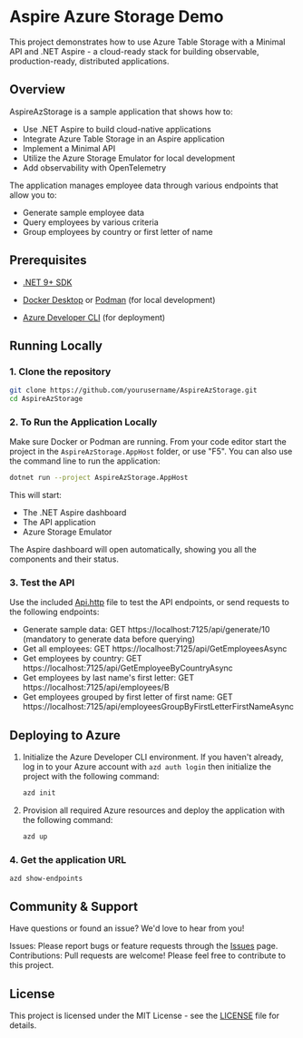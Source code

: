# Aspire Azure Storage Demo

This project demonstrates how to use Azure Table Storage with a Minimal API and .NET Aspire - a cloud-ready stack for building observable, production-ready, distributed applications.

## Overview

AspireAzStorage is a sample application that shows how to:

- Use .NET Aspire to build cloud-native applications
- Integrate Azure Table Storage in an Aspire application
- Implement a Minimal API
- Utilize the Azure Storage Emulator for local development
- Add observability with OpenTelemetry

The application manages employee data through various endpoints that allow you to:
- Generate sample employee data
- Query employees by various criteria
- Group employees by country or first letter of name

## Prerequisites

- [.NET 9+ SDK](https://dotnet.microsoft.com/download/dotnet/9.0)
- [Docker Desktop](https://www.docker.com/products/docker-desktop/) or [Podman](https://podman.io/getting-started/installation) (for local development)

- [Azure Developer CLI](https://learn.microsoft.com/en-us/azure/developer/azure-developer-cli/install-azd) (for deployment)

## Running Locally

### 1. Clone the repository

```bash
git clone https://github.com/yourusername/AspireAzStorage.git
cd AspireAzStorage
```

### 2. To Run the Application Locally

Make sure Docker or Podman are running. From your code editor start the project in the `AspireAzStorage.AppHost` folder, or use "F5". You can also use the command line to run the application:

```bash
dotnet run --project AspireAzStorage.AppHost
```

This will start:

- The .NET Aspire dashboard
- The API application
- Azure Storage Emulator
  
The Aspire dashboard will open automatically, showing you all the components and their status.

### 3. Test the API

Use the included [Api.http](./Api/Api.http) file to test the API endpoints, or send requests to the following endpoints:

- Generate sample data: GET https://localhost:7125/api/generate/10 (mandatory to generate data before querying)
- Get all employees: GET https://localhost:7125/api/GetEmployeesAsync
- Get employees by country: GET https://localhost:7125/api/GetEmployeeByCountryAsync
- Get employees by last name's first letter: GET https://localhost:7125/api/employees/B
- Get employees grouped by first letter of first name: GET https://localhost:7125/api/employeesGroupByFirstLetterFirstNameAsync

## Deploying to Azure

1. Initialize the Azure Developer CLI environment. If you haven't already, log in to your Azure account with `azd auth login` then initialize the project with the following command: 

	```bash
	azd init
	```

1. Provision all required Azure resources and deploy the application with the following command:

	```bash
	azd up
	```

### 4. Get the application URL

```
azd show-endpoints
```

## Community & Support
Have questions or found an issue? We'd love to hear from you!

Issues: Please report bugs or feature requests through the [Issues](https://github.com/FBoucher/AspireAzStorage/issues) page.
Contributions: Pull requests are welcome! Please feel free to contribute to this project.

## License
This project is licensed under the MIT License - see the [LICENSE](./LICENSE) file for details.
